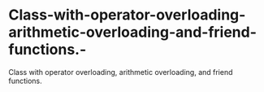 # Class-with-operator-overloading-arithmetic-overloading-and-friend-functions.-
Class with operator overloading, arithmetic overloading, and friend functions. 
